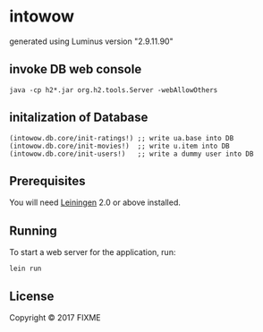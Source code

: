 # intowow

generated using Luminus version "2.9.11.90"


## invoke DB web console
```
java -cp h2*.jar org.h2.tools.Server -webAllowOthers
```

## initalization of Database

```
(intowow.db.core/init-ratings!) ;; write ua.base into DB
(intowow.db.core/init-movies!)  ;; write u.item into DB
(intowow.db.core/init-users!)   ;; write a dummy user into DB
```

## Prerequisites

You will need [Leiningen][1] 2.0 or above installed.

[1]: https://github.com/technomancy/leiningen

## Running

To start a web server for the application, run:

    lein run 

## License

Copyright © 2017 FIXME
